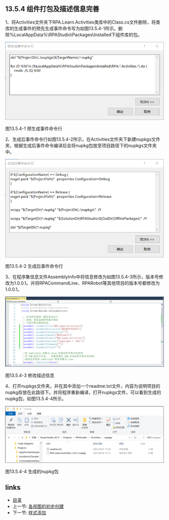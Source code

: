 ## 13.5.4 组件打包及描述信息完善

1、将Activities文件夹下RPA.Learn.Activities类库中的Class.cs文件删除，将类库的生成事件的预先生成事件命令写为如图13.5.4-1所示。删除%LocalAppData%\RPAStudio\Packages\Installed下组件库的包。

![](images/13.5.4-1.png)

图13.5.4-1 预生成事件命令行

2、生成后事件命令行如图13.5.4-2所示，在Activities文件夹下新建nupkgs文件夹，根据生成后事件命令编译后会将nupkg包放至项目路径下的nupkgs文件夹中。

![](images/13.5.4-2.png)

图13.5.4-2 生成后事件命令行

3、在程序集信息文件AssemblyInfo中将信息修改为如图13.5.4-3所示，版本号修改为1.0.0.1。并将RPACommandLine、RPARobot等其他项目的版本号都修改为1.0.0.1。

![](images/13.5.4-3.png)

图13.5.4-3 修改描述信息

4、打开nupkgs文件夹，并在其中添加一个readme.txt文件，内容为说明项目的nupkg存放在此路径下。并将程序重新编译，打开nupkgs文件，可以看到生成的nupkg包，如图13.5.4-4所示。

![](images/13.5.4-4.png)

图13.5.4-4 生成的nupkg包

## links
   * [目录](<preface.md>)
   * 上一节: [各视图的初步创建](<13.5.03.md>)
   * 下一节: [样式添加](<13.5.05.md>)